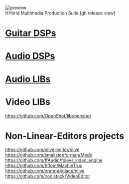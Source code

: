 ![preview](http://www.forart.it/progetti/HyMPS/logo.png)<br>
HYbrid Multimedia Production Suite [gh release view]

# [Guitar DSPs](https://github.com/forart/HyMPS/blob/main/GuitarDSPs.md)
    
# [Audio DSPs](https://github.com/forart/HyMPS/blob/main/AudioDSPs.md)

# [Audio LIBs](https://github.com/forart/HyMPS/blob/main/AudioLIBs.md)




# Video LIBs
https://github.com/OpenShot/libopenshot<br>

# Non-Linear-Editors projects
https://github.com/olive-editor/olive<br>
https://github.com/smallstepforman/Medo<br>
https://github.com/ffAudio/foleys_video_engine<br>
https://github.com/hftom/MachinTruc<br>
https://github.com/orange4glace/nlive<br>
https://github.com/coolstack/VideoEditor<br>

    
